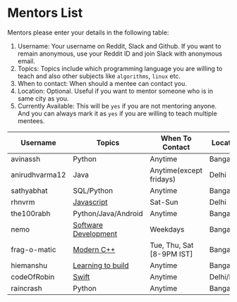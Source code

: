 # Mentors List

Mentors please enter your details in the following table:

1. Username: Your username on Reddit, Slack and Github. If you want to remain anonymous, use your Reddit ID and join Slack with anonymous email.
2. Topics: Topics include which programming language you are willing to teach and also other subjects like `algorithms`, `linux` etc.
3. When to contact: When should a mentee can contact you.
4. Location: Optional. Useful if you want to mentor someone who is in same city as you.
5. Currently Available: This will be `yes` if you are not mentoring anyone. And you can always mark it as `yes` if you are willing to teach multiple mentees.

| Username  | Topics    | When To Contact   | Location  | Currently Available   |
|---------- |--------   |-----------------  |---------- |---------------------  |
| avinassh  | Python    | Anytime           | Bangalore | No                   |
| anirudhvarma12         |  Java         |  Anytime(except fridays)                 | Delhi          | yes                     |
| sathyabhat| SQL/Python| Anytime           | Bangalore | Yes                   |
| rhnvrm    | [Javascript](curriculum/experimental-js.md)| Sat-Sun           | Delhi     | No                   |
| the100rabh    | Python/Java/Android | Anytime           | Bangalore     | Yes                   |
| nemo      | [Software Development](curriculum/experimental-software-development.md) | Weekdays | Bangalore |Yes |
| frag-o-matic      | [Modern C++](curriculum/experimental-cpp.md) | Tue, Thu, Sat [8-9PM IST] | Bangalore |Yes |
| hiemanshu | [Learning to build](curriculum/learning-to-build.md) | Anytime | Bangalore | Yes |
| codeOfRobin | [Swift](curriculum/swift.md) | Anytime | Delhi/NCR | Yes |
| raincrash     | Python        |     Anytime              |   Bangalore        |        Yes               |
